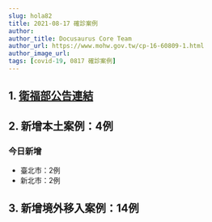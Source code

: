 ```yaml
---
slug: hola82
title: 2021-08-17 確診案例
author: 
author_title: Docusaurus Core Team
author_url: https://www.mohw.gov.tw/cp-16-60809-1.html
author_image_url: 
tags: [covid-19, 0817 確診案例]
---
```


## 1. [衛福部公告連結](https://www.cdc.gov.tw/Bulletin/Detail/oC4Rci1Mx3UtM8nKYumVpA?typeid=9)

## 2. 新增本土案例：4例

### 今日新增
* 臺北市：2例
* 新北市：2例

## 3. 新增境外移入案例：14例
